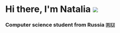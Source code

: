 # Hi there, I'm Natalia ![](https://github.com/blackcater/blackcater/raw/main/images/Hi.gif) 
### Computer science student from Russia 🇷🇺

<!--
**NatashaPinegina/NatashaPinegina** is a ✨ _special_ ✨ repository because its `README.md` (this file) appears on your GitHub profile.

Here are some ideas to get you started:

- 🔭 I’m currently working on ...
- 🌱 I’m currently learning ...
- 👯 I’m looking to collaborate on ...
- 🤔 I’m looking for help with ...
- 💬 Ask me about ...
- 📫 How to reach me: ...
- 😄 Pronouns: ...
- ⚡ Fun fact: ...
-->
